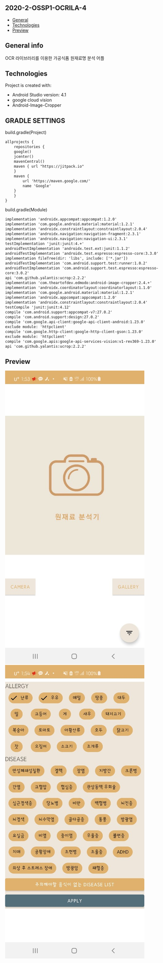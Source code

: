 ## 2020-2-OSSP1-OCRILA-4
* [General](#General-info)
* [Technologies](#Technologies)
* [Preview](#Preview)

## General info
OCR 라이브러리를 이용한 가공식품 원재료명 분석 어플
	
## Technologies
Project is created with:
* Android Studio version: 4.1
* google cloud vision
* Android-Image-Cropper	

## GRADLE SETTINGS

build.gradle(Project)

	allprojects {
	    repositories {
		google()
		jcenter()
		mavenCentral()
		maven { url "https://jitpack.io"
		}
		maven {
		    url 'https://maven.google.com/'
		    name 'Google'
		}
	    }
	}

build.gradle(Module)

    implementation 'androidx.appcompat:appcompat:1.2.0'
    implementation 'com.google.android.material:material:1.2.1'
    implementation 'androidx.constraintlayout:constraintlayout:2.0.4'
    implementation 'androidx.navigation:navigation-fragment:2.3.1'
    implementation 'androidx.navigation:navigation-ui:2.3.1'
    testImplementation 'junit:junit:4.+'
    androidTestImplementation 'androidx.test.ext:junit:1.1.2'
    androidTestImplementation 'androidx.test.espresso:espresso-core:3.3.0'
    implementation fileTree(dir: 'libs', include: ['*.jar'])
    androidTestImplementation 'com.android.support.test:runner:1.0.2'
    androidTestImplementation 'com.android.support.test.espresso:espresso-core:3.0.2'
    api 'com.github.yalantis:ucrop:2.2.2'
    implementation 'com.theartofdev.edmodo:android-image-cropper:2.4.+'
    implementation 'androidx.coordinatorlayout:coordinatorlayout:1.1.0'
    implementation 'com.google.android.material:material:1.2.1'
    implementation 'androidx.appcompat:appcompat:1.2.0'
    implementation 'androidx.constraintlayout:constraintlayout:2.0.4'
    testCompile 'junit:junit:4.12'
    compile 'com.android.support:appcompat-v7:27.0.2'
    compile 'com.android.support:design:27.0.2'
    compile 'com.google.api-client:google-api-client-android:1.23.0' exclude module: 'httpclient'
    compile 'com.google.http-client:google-http-client-gson:1.23.0' exclude module: 'httpclient'
    compile 'com.google.apis:google-api-services-vision:v1-rev369-1.23.0'
    api 'com.github.yalantis:ucrop:2.2.2'
    
## Preview
![Main](./images/main.jpg)
![Profile](./images/profile.jpg)
